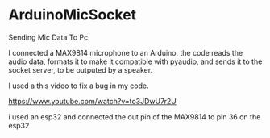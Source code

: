 # ArduinoMicSocket

Sending Mic Data To Pc

I connected a MAX9814 microphone to an Arduino, 
the code reads the audio data, formats it to make it compatible with pyaudio,
and sends it to the socket server, to be outputed by a speaker.

I used a this video to fix a bug in my code.

https://www.youtube.com/watch?v=to3JDwU7r2U

i used an esp32 and connected the out pin of the MAX9814 to pin 36 on the esp32
